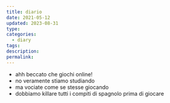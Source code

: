 ```yaml
---
title: diario
date: 2021-05-12
updated: 2023-08-31
type: 
categories:
  - diary
tags: 
description: 
permalink: 
---
```

- ahh beccato che giochi online!
- no veramente stiamo studiando
- ma vociate come se stesse giocando
- dobbiamo killare tutti i compiti di spagnolo prima di giocare

